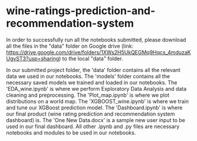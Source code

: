 # wine-ratings-prediction-and-recommendation-system
In order to successfully run all the notebooks submitted, please download all the files in the "data" folder on Google drive (link: https://drive.google.com/drive/folders/1XWs2H5UkQEGMq9Hqcs_4mduzaKUgvST3?usp=sharing) to the local "data" folder. 

In our submitted project folder, the 'data' folder contains all the relevant data we used in our notebooks. The 'models' folder contains all the necessary saved models we trained and loaded in our notebooks. The 'EDA_wine.ipynb' is where we perform Exploratory Data Analysis and data cleaning and preprocessing. The 'Plot_map.ipynb' is where we plot distributions on a world map. The 'XGBOOST_wine.ipynb' is where we train and tune our XGBoost prediction model. The 'Dashboard.ipynb' is where our final product (wine rating prediction and recommendation system dashboard) is. The 'One New Data.docx' is a sample new user input to be used in our final dashboard. All other .ipynb and .py files are necessary notebooks and modules to be used in our notebooks.
